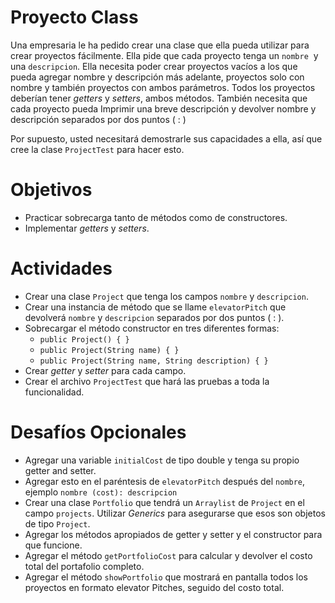 # **Proyecto Class**

Una empresaria le ha pedido crear una clase que ella pueda utilizar para crear proyectos fácilmente. Ella pide que cada proyecto tenga un `nombre`  y una `descripcion`. Ella necesita poder crear proyectos vacíos a los que pueda agregar nombre y descripción más adelante, proyectos solo con nombre y también proyectos con ambos parámetros. Todos los proyectos deberían tener *getters* y *setters*, ambos métodos. También necesita que cada proyecto pueda Imprimir una breve descripción y devolver nombre y descripción separados por dos puntos ( : )

Por supuesto, usted necesitará demostrarle sus capacidades a ella, así que cree la clase `ProjectTest` para hacer esto.

# **Objetivos**

- Practicar sobrecarga tanto de métodos como de constructores.
- Implementar *getters* y *setters*.

# **Actividades**

- Crear una clase `Project` que tenga los campos `nombre` y `descripcion`.
- Crear una instancia de método que se llame `elevatorPitch` que devolverá `nombre` y `descripcion` separados por dos puntos ( : ).
- Sobrecargar el método constructor en tres diferentes formas:
    - `public Project() { }`
    - `public Project(String name) { }`
    - `public Project(String name, String description) { }`
- Crear *getter* y *setter* para cada campo.
- Crear el archivo `ProjectTest` que hará las pruebas a toda la funcionalidad.

# **Desafíos Opcionales**

- Agregar una variable `initialCost` de tipo double y tenga su propio getter and setter.
- Agregar esto en el paréntesis de `elevatorPitch` después del `nombre`, ejemplo `nombre (cost): descripcion`
- Crear una clase `Portfolio` que tendrá un `Arraylist` de `Project` en el campo `projects`. Utilizar *Generics* para asegurarse que esos son objetos de tipo `Project`.
- Agregar los métodos apropiados de getter y setter y el constructor para que funcione.
- Agregar el método `getPortfolioCost` para calcular y devolver el costo total del portafolio completo.
- Agregar el método `showPortfolio` que mostrará en pantalla todos los proyectos en formato elevator Pitches, seguido del costo total.